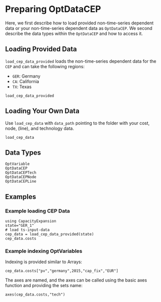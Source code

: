 Preparing OptDataCEP
=========
Here, we first describe how to load provided non-time-series dependent data or your non-time-series dependent data as `OptDataCEP`. We second describe the data types within the `OptDataCEP` and how to access it.

## Loading Provided Data
`load_cep_data_provided` loads the non-time-series dependent data for the `CEP` and can take the following regions:
- `GER`: Germany
- `CA`: California
- `TX`: Texas

```@docs
load_cep_data_provided
```
## Loading Your Own Data
Use `load_cep_data` with `data_path` pointing to the folder with your cost, node, (line), and technology data.

```@docs
load_cep_data
```

## Data Types
```@docs
OptVariable
OptDataCEP
OptDataCEPTech
OptDataCEPNode
OptDataCEPLine
```
## Examples
### Example loading CEP Data
```@example 2
using CapacityExpansion
state="GER_1"
# load ts-input-data
cep_data = load_cep_data_provided(state)
cep_data.costs
```
### Example indexing OptVariables
Indexing is provided similar to Arrays:
```@example 2
cep_data.costs["pv","germany",2015,"cap_fix","EUR"]
```
The axes are named, and the axes can be called using the basic axes function and providing the sets name:
```@example 2
axes(cep_data.costs,"tech")
```
